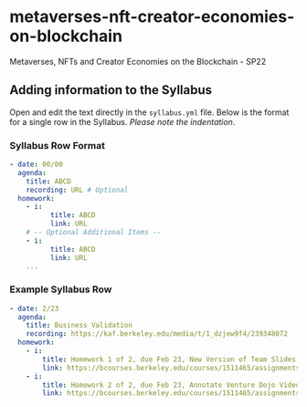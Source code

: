 # metaverses-nft-creator-economies-on-blockchain
Metaverses, NFTs and Creator Economies on the Blockchain - SP22

## Adding information to the Syllabus
Open and edit the text directly in the `syllabus.yml` file. Below is the format for a single row in the Syllabus. _Please note the indentation_.

### Syllabus Row Format

```yml
- date: 00/00
  agenda:
    title: ABCD
    recording: URL # Optional
  homework:
    - i:
          title: ABCD
          link: URL
    # -- Optional Additional Items --
    - i:
          title: ABCD
          link: URL
    ...
```
### Example Syllabus Row

```yml
- date: 2/23
  agenda:
    title: Business Validation
    recording: https://kaf.berkeley.edu/media/t/1_dzjew9f4/239348072
  homework:
    - i:
        title: Homework 1 of 2, due Feb 23, New Version of Team Slides
        link: https://bcourses.berkeley.edu/courses/1511465/assignments/8404842    
    - i:
        title: Homework 2 of 2, due Feb 23, Annotate Venture Dojo Videos
        link: https://bcourses.berkeley.edu/courses/1511465/assignments/8405458
```
